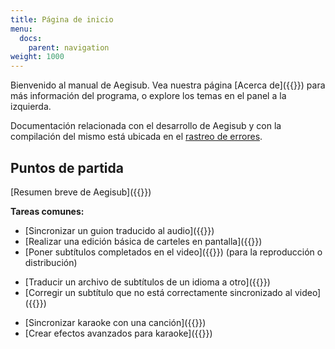```yaml
---
title: Página de inicio
menu:
  docs:
    parent: navigation
weight: 1000
---
```


Bienvenido al manual de Aegisub. Vea nuestra página [Acerca de]({{<relref path="About">}}) para más información del programa, o explore los temas en el panel a la izquierda.

Documentación relacionada con el desarrollo de Aegisub y con la compilación del mismo está ubicada en el [rastreo de errores](https://github.com/Aegisub/Aegisub/issues).

## Puntos de partida

[Resumen breve de Aegisub]({{<relref path="Overview">}})

**Tareas comunes:**

- [Sincronizar un guion traducido al audio]({{<relref path="Audio">}})
- [Realizar una edición básica de carteles en pantalla]({{<relref path="Tutorials#composición-tipográfica-visual">}})
- [Poner subtítulos completados en el video]({{<relref path="Attaching_subtitles_to_video">}}) (para la reproducción o distribución)

<!-- -->

- [Traducir un archivo de subtítulos de un idioma a otro]({{<relref path="Translation_Assistant">}})
- [Corregir un subtítulo que no está correctamente sincronizado al video]({{<relref path="Shift_Times">}})

<!-- -->

- [Sincronizar karaoke con una canción]({{<relref path="Tutorials#sincronizador-kanji">}})
- [Crear efectos avanzados para karaoke]({{<relref path="Automation/Karaoke_Templater/Tutorial_1">}})

